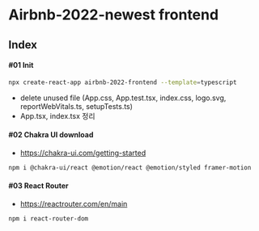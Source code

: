 # Airbnb-2022-newest frontend

## Index

#### #01 Init

```bash
npx create-react-app airbnb-2022-frontend --template=typescript

```

- delete unused file (App.css, App.test.tsx, index.css, logo.svg, reportWebVitals.ts, setupTests.ts)
- App.tsx, index.tsx 정리

#### #02 Chakra UI download

- https://chakra-ui.com/getting-started

```bash
npm i @chakra-ui/react @emotion/react @emotion/styled framer-motion
```

#### #03 React Router

- https://reactrouter.com/en/main

```bash
npm i react-router-dom
```
